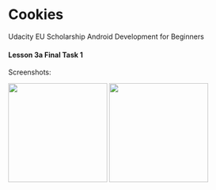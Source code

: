 # Cookies
Udacity EU Scholarship Android Development for Beginners

#### Lesson 3a Final Task 1

Screenshots:

<img src="https://dl.dropboxusercontent.com/s/dpkzegmumytg6m0/Screenshot_1491242964.png?dl=0" alt="" width=200/> <img src="https://dl.dropboxusercontent.com/s/p8gtw4eumb63c0w/Screenshot_1491242972.png?dl=0" alt="" width=200/>
